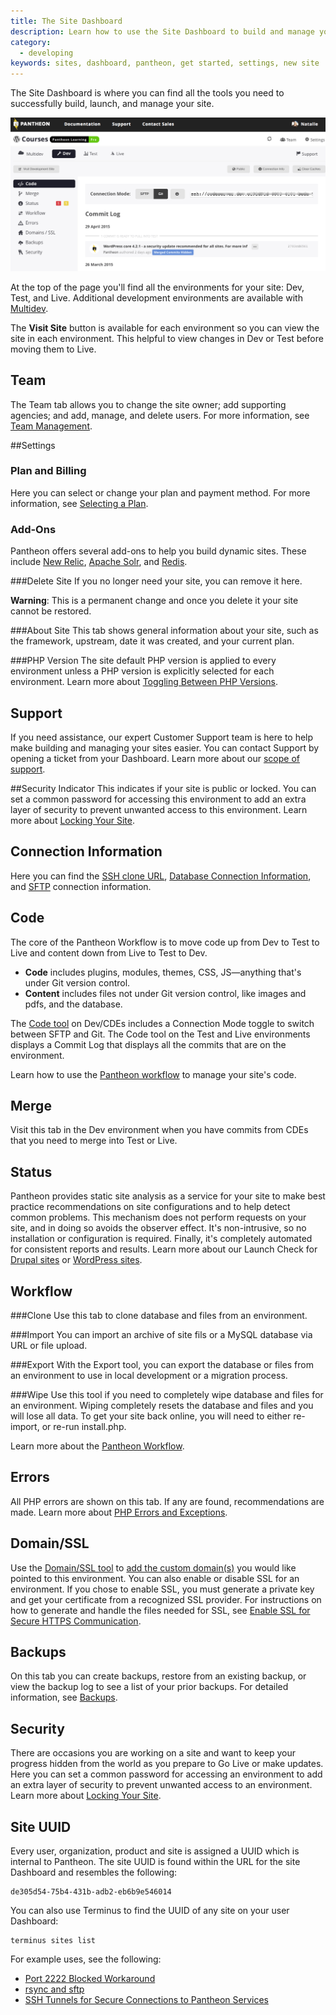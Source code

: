 ```yaml
---
title: The Site Dashboard
description: Learn how to use the Site Dashboard to build and manage your sites.
category:
  - developing
keywords: sites, dashboard, pantheon, get started, settings, new site
---
```


The Site Dashboard is where you can find all the tools you need to successfully build, launch, and manage your site.

![Site Dashboard](/source/docs/assets/images/site-dashboard-image.png)

At the top of the page you'll find all the environments for your site: Dev, Test, and Live. Additional development environments are available with [Multidev](/docs/articles/sites/multidev/).

The **Visit Site** button is available for each environment so you can view the site in each environment. This helpful to view changes in Dev or Test before moving them to Live.

## Team
The Team tab allows you to change the site owner; add supporting agencies; and add, manage, and delete users. For more information, see [Team Management](/docs/articles/sites/team-management/).

##Settings
### Plan and Billing
Here you can select or change your plan and payment method. For more information, see [Selecting a Plan](/docs/articles/sites/settings/selecting-a-plan/).

### Add-Ons
Pantheon offers several add-ons to help you build dynamic sites. These include [New Relic](/docs/articles/sites/newrelic/new-relic-performance-analysis/), [Apache Solr](/docs/articles/sites/apache-solr/), and [Redis](/docs/articles/sites/redis-as-a-caching-backend/).

###Delete Site
If you no longer need your site, you can remove it here.
<div class="alert alert-danger" role="alert">
<strong>Warning</strong>: This is a permanent change and once you delete it your site cannot be restored.</div>

###About Site
This tab shows general information about your site, such as the framework, upstream, date it was created, and your current plan.

###PHP Version
The site default PHP version is applied to every environment unless a PHP version is explicitly selected for each environment. Learn more about [Toggling Between PHP Versions](/docs/articles/sites/settings/toggling-between-php-versions/).

## Support
If you need assistance, our expert Customer Support team is here to help make building and managing your sites easier. You can contact Support by opening a ticket from your Dashboard. Learn more about our [scope of support](/docs/articles/scope-of-support/).

##Security Indicator
This indicates if your site is public or locked. You can set a common password for accessing this environment to add an extra layer of security to prevent unwanted access to this environment. Learn more about [Locking Your Site](/docs/articles/sites/security/locking-your-site/).

## Connection Information
Here you can find the [SSH clone URL](/docs/articles/local/starting-with-git/), [Database Connection Information](/docs/articles/local/accessing-mysql-databases/), and [SFTP](/docs/articles/sites/code/developing-directly-with-sftp-mode/) connection information.

## Code
The core of the Pantheon Workflow is to move code up from Dev to Test to Live and content down from Live to Test to Dev.

- **Code** includes plugins, modules, themes, CSS, JS—anything that's under Git version control.
- **Content** includes files not under Git version control, like images and pdfs, and the database.  

The [Code tool](/docs/articles/sites/code) on Dev/CDEs includes a Connection Mode toggle to switch between SFTP and Git. The Code tool on the Test and Live environments displays a Commit Log that displays all the commits that are on the environment.

Learn how to use the [Pantheon workflow](/docs/articles/sites/code/using-the-pantheon-workflow/) to manage your site's code.

## Merge
Visit this tab in the Dev environment when you have commits from CDEs that you need to merge into Test or Live.

## Status
Pantheon provides static site analysis as a service for your site to make best practice recommendations on site configurations and to help detect common problems. This mechanism does not perform requests on your site, and in doing so avoids the observer effect. It's non-intrusive, so no installation or configuration is required. Finally, it's completely automated for consistent reports and results. Learn more about our Launch Check for
[Drupal sites](/docs/articles/drupal/launch-check-drupal-performance-and-configuration-analysis/) or [WordPress sites](/docs/articles/wordpress/launch-check-wordpress-performance-and-configuration-analysis/).

## Workflow
###Clone
Use this tab to clone database and files from an environment.

###Import
You can import an archive of site fils or a MySQL database via URL or file upload.

###Export
With the Export tool, you can export the database or files from an environment to use in local development or a migration process.

###Wipe
Use this tool if you need to completely wipe database and files for an environment. Wiping completely resets the database and files and you will lose all data. To get your site back online, you will need to either re-import, or re-run install.php.

Learn more about the [Pantheon Workflow](https://pantheon.io/docs/articles/sites/code/using-the-pantheon-workflow/).

## Errors
All PHP errors are shown on this tab. If any are found, recommendations are made. Learn more about [PHP Errors and Exceptions](https://pantheon.io/docs/articles/sites/php-errors-and-exceptions/).

## Domain/SSL
Use the [Domain/SSL tool](/docs/articles/sites/domains) to [add the custom domain(s)](/docs/articles/sites/domains/adding-a-domain-to-a-site-environment/) you would like pointed to this environment. You can also enable or disable SSL for an environment. If you chose to enable SSL, you must generate a private key and get your certificate from a recognized SSL provider. For instructions on how to generate and handle the files needed for SSL, see [Enable SSL for Secure HTTPS Communication](/docs/articles/sites/domains/adding-a-ssl-certificate-for-secure-https-communication/).

## Backups
On this tab you can create backups, restore from an existing backup, or view the backup log to see a list of your prior backups. For detailed information, see [Backups](/docs/articles/sites/backups).

## Security
There are occasions you are working on a site and want to keep your progress hidden from the world as you prepare to Go Live or make updates. Here you can set a common password for accessing an environment to add an extra layer of security to prevent unwanted access to an environment. Learn more about [Locking Your Site](/docs/articles/sites/security/locking-your-site/).

## Site UUID
Every user, organization, product and site is assigned a UUID which is internal to Pantheon. The site UUID is found within the URL for the site Dashboard and resembles the following:

```
de305d54-75b4-431b-adb2-eb6b9e546014
```
You can also use Terminus to find the UUID of any site on your user Dashboard:
```
terminus sites list
```
For example uses, see the following:

- [Port 2222 Blocked Workaround](/docs/articles/local/port-2222-blocked-workaround#set-up-the-tunnel)
- [rsync and sftp](/docs/articles/local/rsync-and-sftp/#sftp)
- [SSH Tunnels for Secure Connections to Pantheon Services](/docs/articles/local/ssh-tunnels-for-secure-connections-to-pantheon-services/#requirements-to-create-an-ssh-tunnel)
